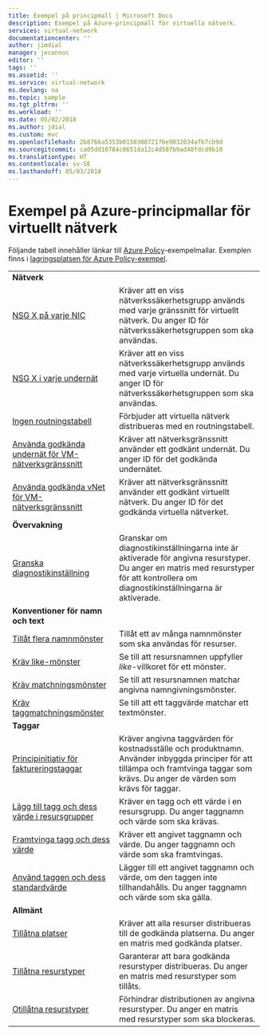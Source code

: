 ```yaml
---
title: Exempel på principmall | Microsoft Docs
description: Exempel på Azure-principmall för virtuella nätverk.
services: virtual-network
documentationcenter: ''
author: jimdial
manager: jeconnoc
editor: ''
tags: ''
ms.assetid: ''
ms.service: virtual-network
ms.devlang: na
ms.topic: sample
ms.tgt_pltfrm: ''
ms.workload: ''
ms.date: 05/02/2018
ms.author: jdial
ms.custom: mvc
ms.openlocfilehash: 2b8766a5353b015030872176e9032034afb7cb9d
ms.sourcegitcommit: ca05dd10784c0651da12c4d58fb9ad40fdcd9b10
ms.translationtype: HT
ms.contentlocale: sv-SE
ms.lasthandoff: 05/03/2018
---
```

# <a name="azure-policy-sample-templates-for-virtual-network"></a>Exempel på Azure-principmallar för virtuellt nätverk

Följande tabell innehåller länkar till [Azure Policy](../azure-policy/azure-policy-introduction.md?toc=%2fazure%2fvirtual-network%2ftoc.json)-exempelmallar. Exemplen finns i [lagringsplatsen för Azure Policy-exempel](https://github.com/Azure/azure-policy).

| | |
|---|---|
|**Nätverk**||
| [NSG X på varje NIC](../azure-policy/scripts/nsg-on-nic.md?toc=%2fazure%2fvirtual-network%2ftoc.json) | Kräver att en viss nätverkssäkerhetsgrupp används med varje gränssnitt för virtuellt nätverk. Du anger ID för nätverkssäkerhetsgruppen som ska användas. |
| [NSG X i varje undernät](../azure-policy/scripts/nsg-on-subnet.md?toc=%2fazure%2fvirtual-network%2ftoc.json) | Kräver att en viss nätverkssäkerhetsgrupp används med varje virtuella undernät. Du anger ID för nätverkssäkerhetsgruppen som ska användas. |
| [Ingen routningstabell](../azure-policy/scripts/no-user-def-route-table.md?toc=%2fazure%2fvirtual-network%2ftoc.json)  |Förbjuder att virtuella nätverk distribueras med en routningstabell. |
| [Använda godkända undernät för VM-nätverksgränssnitt](../azure-policy/scripts/use-approved-subnet-vm-nics.md?toc=%2fazure%2fvirtual-network%2ftoc.json) | Kräver att nätverksgränssnitt använder ett godkänt undernät. Du anger ID för det godkända undernätet. |
| [Använda godkända vNet för VM-nätverksgränssnitt](../azure-policy/scripts/use-approved-vnet-vm-nics.md?toc=%2fazure%2fvirtual-network%2ftoc.json) | Kräver att nätverksgränssnitt använder ett godkänt virtuellt nätverk. Du anger ID för det godkända virtuella nätverket. |
|**Övervakning**||
| [Granska diagnostikinställning](../azure-policy/scripts/audit-diag-setting.md?toc=%2fazure%2fvirtual-network%2ftoc.json) | Granskar om diagnostikinställningarna inte är aktiverade för angivna resurstyper. Du anger en matris med resurstyper för att kontrollera om diagnostikinställningarna är aktiverade. |
|**Konventioner för namn och text**||
| [Tillåt flera namnmönster](../azure-policy/scripts/allow-multiple-name-patterns.md?toc=%2fazure%2fvirtual-network%2ftoc.json) | Tillåt ett av många namnmönster som ska användas för resurser. |
| [Kräv like-mönster](../azure-policy/scripts/enforce-like-pattern.md?toc=%2fazure%2fvirtual-network%2ftoc.json) | Se till att resursnamnen uppfyller *like*-villkoret för ett mönster. |
| [Kräv matchningsmönster](../azure-policy/scripts/enforce-match-pattern.md?toc=%2fazure%2fvirtual-network%2ftoc.json) | Se till att resursnamnen matchar angivna namngivningsmönster. |
| [Kräv taggmatchningsmönster](../azure-policy/scripts/enforce-tag-match-pattern.md?toc=%2fazure%2fvirtual-network%2ftoc.json) | Se till att ett taggvärde matchar ett textmönster. |
|**Taggar**||
| [Principinitiativ för faktureringstaggar](../azure-policy/scripts/billing-tags-policy-init.md?toc=%2fazure%2fvirtual-network%2ftoc.json) | Kräver angivna taggvärden för kostnadsställe och produktnamn. Använder inbyggda principer för att tillämpa och framtvinga taggar som krävs. Du anger de värden som krävs för taggar.  |
| [Lägg till tagg och dess värde i resursgrupper](../azure-policy/scripts/enforce-tag-rg.md?toc=%2fazure%2fvirtual-network%2ftoc.json) | Kräver en tagg och ett värde i en resursgrupp. Du anger taggnamn och värde som ska krävas.  |
| [Framtvinga tagg och dess värde](../azure-policy/scripts/enforce-tag-val.md?toc=%2fazure%2fvirtual-network%2ftoc.json) | Kräver ett angivet taggnamn och värde. Du anger taggnamn och värde som ska framtvingas.  |
| [Använd taggen och dess standardvärde](../azure-policy/scripts/apply-tag-def-val.md?toc=%2fazure%2fvirtual-network%2ftoc.json) | Lägger till ett angivet taggnamn och värde, om den taggen inte tillhandahålls. Du anger taggnamn och värde som ska gälla.  |
|**Allmänt**||
| [Tillåtna platser](../azure-policy/scripts/allowed-locs.md?toc=%2fazure%2fvirtual-network%2ftoc.json) | Kräver att alla resurser distribueras till de godkända platserna. Du anger en matris med godkända platser.  |
| [Tillåtna resurstyper](../azure-policy/scripts/allowed-res-types.md?toc=%2fazure%2fvirtual-network%2ftoc.json) | Garanterar att bara godkända resurstyper distribueras. Du anger en matris med resurstyper som tillåts.  |
| [Otillåtna resurstyper](../azure-policy/scripts/not-allowed-res-type.md?toc=%2fazure%2fvirtual-network%2ftoc.json) | Förhindrar distributionen av angivna resurstyper. Du anger en matris med resurstyper som ska blockeras.  |